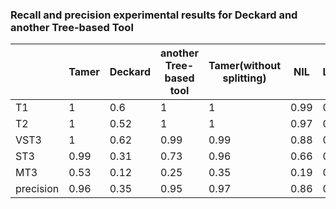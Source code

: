 ### Recall and precision experimental results for Deckard and another Tree-based Tool
|           | Tamer | Deckard | another Tree-based tool | Tamer(without splitting) | NIL  | LVMapper | NiCad | Siamese | SourcererCC | CCAligner |
| --------- | ----- | ------- | -------- | ------------------------ | ---- | -------- | ----- | ------- | ----------- | --------- |
| T1        | 1     | 0.6     | 1        | 1                        | 0.99 | 0.99     | 0.98  | 1       | 0.94        | 1         |
| T2        | 1     | 0.52    | 1        | 1                        | 0.97 | 0.99     | 0.84  | 0.96    | 0.78        | 1         |
| VST3      | 1     | 0.62    | 0.99     | 0.99                     | 0.88 | 0.98     | 0.97  | 0.85    | 0.54        | 0.99      |
| ST3       | 0.99  | 0.31    | 0.73     | 0.96                     | 0.66 | 0.81     | 0.52  | 0.59    | 0.12        | 0.65      |
| MT3       | 0.53  | 0.12    | 0.25     | 0.35                     | 0.19 | 0.19     | 0.02  | 0.14    | 0.01        | 0.14      |
| precision | 0.96  | 0.35    | 0.95     | 0.97                     | 0.86 | 0.59     | 0.99  | 0.98    | 0.99        | 0.61      |

